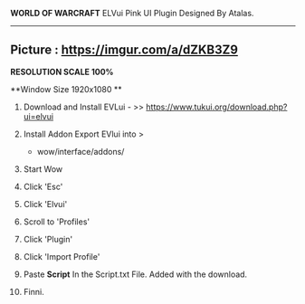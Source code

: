 **WORLD OF WARCRAFT** ELVui Pink UI Plugin Designed By Atalas.

-------------------------------------------------------
Picture : https://imgur.com/a/dZKB3Z9
-------------------------------------------------------

 **RESOLUTION SCALE 100%**
 
 **Window Size 1920x1080 **
 
1. Download and Install EVLui - >> https://www.tukui.org/download.php?ui=elvui

2. Install Addon Export EVlui into >
   - wow/interface/addons/

3. Start Wow

4. Click 'Esc'

5. Click 'Elvui'

6. Scroll to 'Profiles'

7. Click 'Plugin'

8. Click 'Import Profile'

8. Paste **Script** In the Script.txt File. Added with the download.

9. Finni.
